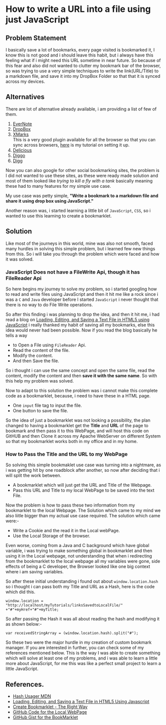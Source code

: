 # How to write a URL into a file using just JavaScript #

## Problem Statement ##
I basically save a lot of bookmarks, every page visited is bookmarked it, I know this is not good and i should leave this habit, but i always have this feeling what if i might need this URL sometime in near future. So because of this fear  and also did not wanted to clutter my bookmark bar of the browser, so was trying to use a very simple techniques to write the link(URL/Title) to a markdown file, and save it into my DropBox Folder so that that it is synced across my devices.

## Alternatives ##
There are lot of alternative already available, i am providing a list of few of them.  
1. [EverNote](https://evernote.com/)  
2. [DropBox](https://www.dropbox.com/)  
3. [XMarks](http://www.xmarks.com/)  
This is a very good plugin available for all the browser so that you can sync across browsers, [here](https://archerimagine.wordpress.com/2013/10/01/sync-your-bookmarks-seemlessly-acrross-browser-and-computers/) is my tutorial on setting it up.  
4. [Delicious](http://del.icio.us/)  
5. [Diggo](http://www.diigo.com/)  
6. [Digg](http://www.digg.com/)  

Now you can also google for other social bookmarking sites, the problem is I did not wanted to use these sites, as these were ready made solution and most of them looked like *trying to kill a fly with a tank* basically meaning these had to many features for my simple use case.  

My use case was petty simple, **"Write a bookmark to a markdown file and share it using drop box using JavaScript."**

Another reason was, i started learning a little bit of `JavaScript`, `CSS`, so i wanted to use this learning to create a bookmarklet.

## Solution ##
Like most of the journeys in this world, mine was also not smooth, faced many hurdles in solving this simple problem, but i learned few new things from this. So i will take you through the problem which were faced and how it was solved.

### JavaScript Does not have a FileWrite Api, though it has FileReader Api ###

So here begins my journey to solve my problem, so i started googling how to read and write files using JavaScript and then it hit me like a rock since i was  a `C` and `Java` developer before I started `JavaScript` i never thought that there is no way to do File Write operations. 

So after this finding i was planning to drop the idea, and then it hit me, i had read a blog on [Loading, Editing, and Saving a Text File in HTML5 using JavaScript](http://thiscouldbebetter.wordpress.com/2012/12/18/loading-editing-and-saving-a-text-file-in-html5-using-javascrip/) i really thanked my habit of saving all my bookmarks, else this idea would never had been possible. Now if you read the blog basically he tells a way  

* to Open a File using `FileReader` Api.
* Read the content of the file.
* Modify the content.
* And then Save the file.

So i thought i can use the same concept and open the same file, read the content, modify the content and then **save it with the same name**. So with this help my problem was solved.

Now to adapt to this solution the problem was i cannot make this complete code as a bookmarklet, because, i need to have these in a HTML page.

* One `input` file tag to input the file.
* One button to save the file.

So the idea of just a bookmarklet was not looking a possibility, the plan changed to having a bookmarklet get the **Title** and **URL** of the page to bookmark and then pass it to this WebPage, and will host this code on GitHUB and then Clone it across my Apache WebServer on different System so that my bookmarklet works both in my office and in my home.

### How to Pass the Title and  the URL to my WebPage ###
So solving this simple bookmaklet use case was turning into a nightmare, as i was getting hit by one roadblock after another, so now after deciding that i will split the work between.  

* A bookmarklet which will just get the URL and Title of the Webpage.
* Pass this URL and Title to my local WebPage to be saved into the text File.

Now the problem is how to pass these two information from my bookmarklet to the local Webpage. The Solution which came to my mind we also liitle bigger than my actual use case required. The solution which came were:-  

* Write a Cookie and the read it in the Local webPage.
* Use the Local Storage of the browser.

Even worse, coming from a Java and C background which have global variable, i was trying to make something global in bookmarklet and then using it in the Local webpage, not understanding that when i redirecting from the bookmarklet to the local webpage all my variables were gone, side effects of being a C developer, the Browser looked like one big context where i am saving variables. 

So after these initial understanding i found out about `window.location.hash` so i thought i can pass both my Title and URL as a Hash, here is the code which did this.

````
window.location = "http://localhost/myTutorials/linksSavedtoLocalFile/" +"#"+myHref+"#"+myTitle;
````

So after passing the Hash it was all about reading the hash and modifying it as shown below:-  

````
var receivedStringArray = (window.location.hash).split("#");
````

So these two were the major hurdle in my creation of custom bookmark manager. If you are interested in further, you can check some of my references mentioned below. This is the way I was able to create something which will solve at least one of my problems, and i was able to learn a little more about JavaScript, for me this was like a perfect small project to learn a little JavaScript.

## References. ##
* [Hash Usager MDN](https://developer.mozilla.org/en-US/docs/Web/API/Window.location)
* [Loading, Editing, and Saving a Text File in HTML5 Using Javascript](http://thiscouldbebetter.wordpress.com/2012/12/18/loading-editing-and-saving-a-text-file-in-html5-using-javascrip/)
* [Create Bookmarklet - The Right Way](http://code.tutsplus.com/tutorials/create-bookmarklets-the-right-way--net-18154)
* [GitHub Code for the Local WebPage](https://github.com/archerImagine/linksSavedtoLocalFile)
* [GitHub Gist for the BookMarklet](https://gist.github.com/archerImagine/d4837c61ad903c614047)